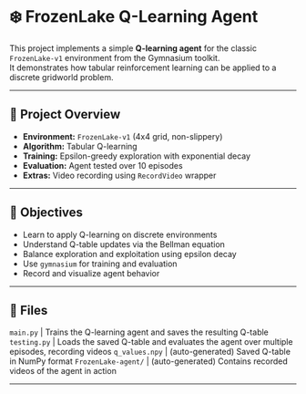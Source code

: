 # ❄️ FrozenLake Q-Learning Agent

This project implements a simple **Q-learning agent** for the classic `FrozenLake-v1` environment from the Gymnasium toolkit.  
It demonstrates how tabular reinforcement learning can be applied to a discrete gridworld problem.

---

## 📌 Project Overview

- **Environment:** `FrozenLake-v1` (4x4 grid, non-slippery)
- **Algorithm:** Tabular Q-learning
- **Training:** Epsilon-greedy exploration with exponential decay
- **Evaluation:** Agent tested over 10 episodes
- **Extras:** Video recording using `RecordVideo` wrapper

---

## 🎯 Objectives

- Learn to apply Q-learning on discrete environments
- Understand Q-table updates via the Bellman equation
- Balance exploration and exploitation using epsilon decay
- Use `gymnasium` for training and evaluation
- Record and visualize agent behavior

---

## 📁 Files

 `main.py`    | Trains the Q-learning agent and saves the resulting Q-table 
 `testing.py` | Loads the saved Q-table and evaluates the agent over multiple episodes, recording videos 
 `q_values.npy` | (auto-generated) Saved Q-table in NumPy format 
 `FrozenLake-agent/` | (auto-generated) Contains recorded videos of the agent in action 

---


